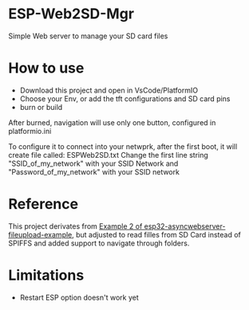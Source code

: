 # ESP-Web2SD-Mgr
Simple Web server to manage your SD card files

# How to use
* Download this project and open in VsCode/PlatformIO
* Choose your Env, or add the tft configurations and SD card pins
* burn or build

After burned, navigation will use only one button, configured in platformio.ini

To configure it to connect into your netwprk, after the first boot, it will create  file called: ESPWeb2SD.txt
Change the first line string "SSID_of_my_network" with your SSID Network and "Password_of_my_network" with your SSID  network 


# Reference
This project derivates from [Example 2 of esp32-asyncwebserver-fileupload-example](https://github.com/smford/esp32-asyncwebserver-fileupload-example), but adjusted to read filles from SD Card instead of SPIFFS and added support to navigate through folders.

# Limitations
* Restart ESP option doesn't work yet
  
